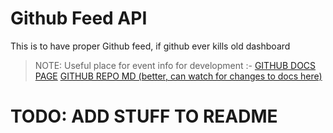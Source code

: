 # Github Feed API

This is to have proper Github feed, if github ever kills old dashboard


> NOTE: Useful place for event info for development :- 
> [GITHUB DOCS PAGE](https://docs.github.com/en/rest/using-the-rest-api/github-event-types?apiVersion=2022-11-28#createevent)
> [GITHUB REPO MD (better, can watch for changes to docs here)](https://github.com/github/docs/blob/main/content/rest/using-the-rest-api/github-event-types.md)
# TODO: ADD STUFF  TO README

